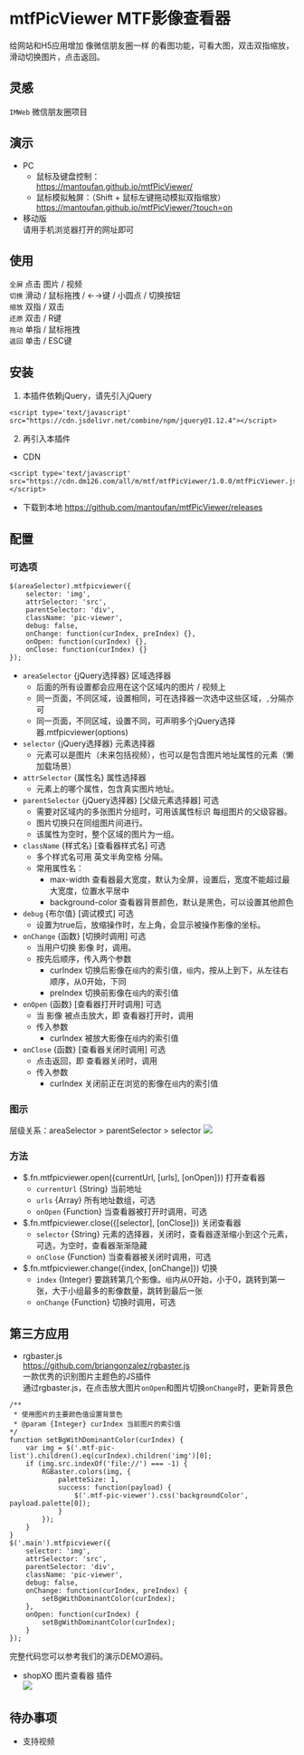 # mtfPicViewer MTF影像查看器
  
给网站和H5应用增加 像微信朋友圈一样 的看图功能，可看大图，双击双指缩放，滑动切换图片，点击返回。
## 灵感
`IMWeb` 微信朋友圈项目
## 演示
- PC
  - 鼠标及键盘控制：  
https://mantoufan.github.io/mtfPicViewer/  
  - 鼠标模拟触屏：（Shift + 鼠标左键拖动模拟双指缩放）  
https://mantoufan.github.io/mtfPicViewer/?touch=on
- 移动版  
   请用手机浏览器打开的网址即可
## 使用
`全屏` 点击 图片 / 视频  
`切换` 滑动 / 鼠标拖拽 / ←→键 / 小圆点 / 切换按钮  
`缩放` 双指 / 双击  
`还原` 双击 / R键  
`拖动` 单指 / 鼠标拖拽  
`返回` 单击 / ESC键
## 安装
1. 本插件依赖jQuery，请先引入jQuery
```
<script type='text/javascript' src="https://cdn.jsdelivr.net/combine/npm/jquery@1.12.4"></script>
```
2. 再引入本插件
- CDN
```
<script type='text/javascript' src="https://cdn.dm126.com/all/m/mtf/mtfPicViewer/1.0.0/mtfPicViewer.js"></script>
```
- 下载到本地
https://github.com/mantoufan/mtfPicViewer/releases
## 配置
### 可选项
```
$(areaSelector).mtfpicviewer({
    selector: 'img',
    attrSelector: 'src',
    parentSelector: 'div',
    className: 'pic-viewer',
    debug: false,
    onChange: function(curIndex, preIndex) {},
    onOpen: function(curIndex) {},
    onClose: function(curIndex) {}
});
```
- `areaSelector` {jQuery选择器} 区域选择器
    - 后面的所有设置都会应用在这个区域内的图片 / 视频上
    - 同一页面，不同区域，设置相同，可在选择器一次选中这些区域，`,`分隔亦可
    - 同一页面，不同区域，设置不同，可声明多个jQuery选择器.mtfpicviewer(options)
- `selector` {jQuery选择器} 元素选择器
    - 元素可以是图片（未来包括视频），也可以是包含图片地址属性的元素（懒加载场景）
- `attrSelector` {属性名} 属性选择器
    - 元素上的哪个属性，包含真实图片地址。
- `parentSelector` {jQuery选择器} [父级元素选择器] 可选
    - 需要对区域内的多张图片分组时，可用该属性标识 每组图片的父级容器。
    - 图片切换只在同组图片间进行。
    - 该属性为空时，整个区域的图片为一组。
- `className` {样式名} [查看器样式名] 可选
    - 多个样式名可用 英文半角空格 分隔。
    - 常用属性名：
        - max-width 查看器最大宽度，默认为全屏，设置后，宽度不能超过最大宽度，位置水平居中
        - background-color 查看器背景颜色，默认是黑色，可以设置其他颜色
- `debug` {布尔值} [调试模式] 可选
    - 设置为true后，放缩操作时，左上角，会显示被操作影像的坐标。
- `onChange` {函数} [切换时调用] 可选  
    - 当用户切换 影像 时，调用。
    - 按先后顺序，传入两个参数
        - curIndex 切换后影像在`组`内的索引值，`组`内，按从上到下，从左往右顺序，从0开始，下同
        - preIndex 切换前影像在`组`内的索引值
- `onOpen` {函数} [查看器打开时调用] 可选 
    - 当 影像 被点击放大，即 查看器打开时，调用
    - 传入参数
        - curIndex 被放大影像在`组`内的索引值
- `onClose` {函数} [查看器关闭时调用] 可选
    - 点击返回，即 查看器关闭时，调用
    - 传入参数
        - curIndex 关闭前正在浏览的影像在`组`内的索引值
### 图示
层级关系：areaSelector > parentSelector > selector
![](https://i.loli.net/2020/09/14/eaiZSQAsBDHxGpN.jpg)
### 方法
- $.fn.mtfpicviewer.open({currentUrl, [urls], [onOpen]}) 打开查看器
    - `currentUrl` {String} 当前地址
    - `urls` {Array} 所有地址数组，可选
    - `onOpen` {Function} 当查看器被打开时调用，可选
 - $.fn.mtfpicviewer.close({[selector], [onClose]}) 关闭查看器
    - `selector` {String} 元素的选择器，关闭时，查看器逐渐缩小到这个元素，可选，为空时，查看器渐渐隐藏
    - `onClose` {Function} 当查看器被关闭时调用，可选
- $.fn.mtfpicviewer.change({index, [onChange]}) 切换
    - `index` {Integer} 要跳转第几个影像。`组`内从0开始，小于0，跳转到第一张，大于小组最多的影像数量，跳转到最后一张
    - `onChange` {Function} 切换时调用，可选
## 第三方应用
- rgbaster.js  
https://github.com/briangonzalez/rgbaster.js  
一款优秀的识别图片主题色的JS插件  
通过rgbaster.js，在点击放大图片`onOpen`和图片切换`onChange`时，更新背景色
```
/**
 * 使用图片的主要颜色值设置背景色
 * @param {Integer} curIndex 当前图片的索引值
*/
function setBgWithDominantColor(curIndex) {
    var img = $('.mtf-pic-list').children().eq(curIndex).children('img')[0];
    if (img.src.indexOf('file://') === -1) {
        RGBaster.colors(img, {
            paletteSize: 1,
            success: function(payload) {
                $('.mtf-pic-viewer').css('backgroundColor', payload.palette[0]);
            }
        });
    }
}
$('.main').mtfpicviewer({
    selector: 'img',
    attrSelector: 'src',
    parentSelector: 'div',
    className: 'pic-viewer',
    debug: false,
    onChange: function(curIndex, preIndex) {
        setBgWithDominantColor(curIndex);
    },
    onOpen: function(curIndex) {
        setBgWithDominantColor(curIndex);
    }
});
```
完整代码您可以参考我们的演示DEMO源码。
- shopXO 图片查看器 插件  
![](https://i.loli.net/2020/09/14/LOPMylJafqYAr1v.jpg)
## 待办事项
- 支持视频